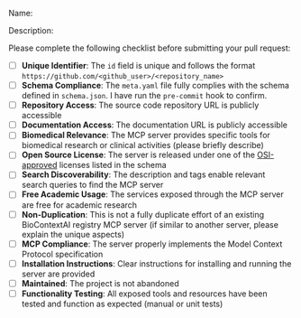 <!--
To add a new MCP server to the list, please add a `meta.yaml` file to the `mcp_servers` directory.
-->

Name: <!-- Please add the MCP server's name -->

Description: <!-- Please add the MCP server's name -->

Please complete the following checklist before submitting your pull request:

- [ ] **Unique Identifier**: The `id` field is unique and follows the format `https://github.com/<github_user>/<repository_name>`
- [ ] **Schema Compliance**: The `meta.yaml` file fully complies with the schema defined in `schema.json`. I have run the `pre-commit` hook to confirm.
- [ ] **Repository Access**: The source code repository URL is publicly accessible
- [ ] **Documentation Access**: The documentation URL is publicly accessible
- [ ] **Biomedical Relevance**: The MCP server provides specific tools for biomedical research or clinical activities (please briefly describe)
- [ ] **Open Source License**: The server is released under one of the [OSI-approved](https://opensource.org/license) licenses listed in the schema
- [ ] **Search Discoverability**: The description and tags enable relevant search queries to find the MCP server
- [ ] **Free Academic Usage**: The services exposed through the MCP server are free for academic research
- [ ] **Non-Duplication**: This is not a fully duplicate effort of an existing BioContextAI registry MCP server (if similar to another server, please explain the unique aspects)
- [ ] **MCP Compliance**: The server properly implements the Model Context Protocol specification
- [ ] **Installation Instructions**: Clear instructions for installing and running the server are provided
- [ ] **Maintained**: The project is not abandoned
- [ ] **Functionality Testing**: All exposed tools and resources have been tested and function as expected (manual or unit tests)
